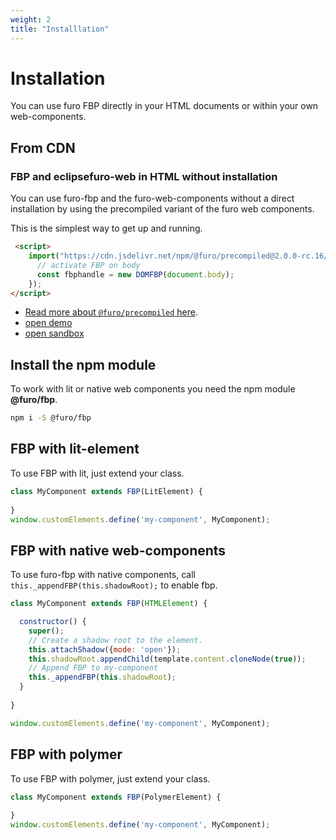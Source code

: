 ```yaml
---
weight: 2
title: "Installlation"
---
```


# Installation

You can use furo FBP directly in your HTML documents or within your own web-components.


## From CDN
### FBP and eclipsefuro-web in HTML without installation
You can use furo-fbp and the furo-web-components without a direct installation by using the
precompiled variant of the furo web components.

This is the simplest way to get up and running. 
```html
 <script>
    import("https://cdn.jsdelivr.net/npm/@furo/precompiled@2.0.0-rc.16/dist/DOMFBP.js").then(() => {
      // activate FBP on body
      const fbphandle = new DOMFBP(document.body);
    });
</script>
```
- [Read more about `@furo/precompiled` here](precompiled.md).
- [open demo](https://kgjfw.csb.app/)
- [open sandbox](https://codesandbox.io/s/hardcore-maxwell-kgjfw?from-embed)

## Install the npm module

To work with lit or native web components you need the npm module **@furo/fbp**.

```bash
npm i -S @furo/fbp
```

## FBP with lit-element
To use FBP with lit, just extend your class.

```javascript {linenos=table,hl_lines=[1],linenostart=1}
class MyComponent extends FBP(LitElement) {
  
}
window.customElements.define('my-component', MyComponent);
```



## FBP with native web-components
To use furo-fbp with native components, call `this._appendFBP(this.shadowRoot);` to enable fbp.

```javascript {linenos=table,hl_lines=[8,9],linenostart=1}
class MyComponent extends FBP(HTMLElement) {

  constructor() {
    super();
    // Create a shadow root to the element.
    this.attachShadow({mode: 'open'});
    this.shadowRoot.appendChild(template.content.cloneNode(true));
    // Append FBP to my-component
    this._appendFBP(this.shadowRoot);
  }
 
}

window.customElements.define('my-component', MyComponent);

```


## FBP with polymer
To use FBP with polymer, just extend your class.
```javascript {linenos=table,hl_lines=[1 ],linenostart=1}
class MyComponent extends FBP(PolymerElement) {
  
}
window.customElements.define('my-component', MyComponent);
```
